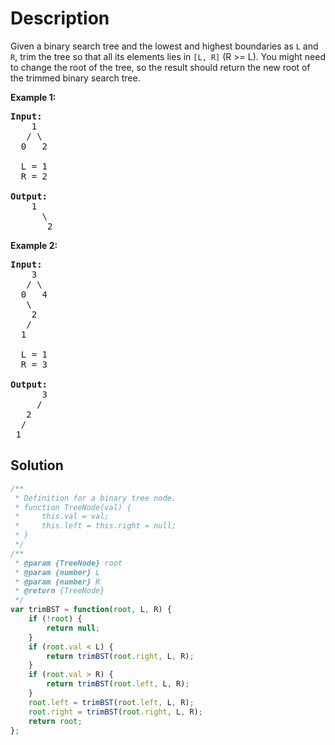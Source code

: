 # Description

Given a binary search tree and the lowest and highest boundaries as `L` and `R`, trim the tree so that all its elements lies in `[L, R]` (R >= L). You might need to change the root of the tree, so the result should return the new root of the trimmed binary search tree.

**Example 1:**
<pre>
<b>Input:</b>
    1
   / \
  0   2<br>
  L = 1
  R = 2<br>
<b>Output:</b>
    1
      \
       2
</pre>

**Example 2:**
<pre>
<b>Input:</b>
    3
   / \
  0   4
   \
    2
   /
  1<br>
  L = 1
  R = 3<br>
<b>Output:</b>
      3
     / 
   2   
  /
 1
</pre>

## Solution
```javascript
/**
 * Definition for a binary tree node.
 * function TreeNode(val) {
 *     this.val = val;
 *     this.left = this.right = null;
 * }
 */
/**
 * @param {TreeNode} root
 * @param {number} L
 * @param {number} R
 * @return {TreeNode}
 */
var trimBST = function(root, L, R) {
    if (!root) {
        return null;
    }
    if (root.val < L) {
        return trimBST(root.right, L, R);
    }
    if (root.val > R) {
        return trimBST(root.left, L, R);
    }
    root.left = trimBST(root.left, L, R);
    root.right = trimBST(root.right, L, R);
    return root;
};
```